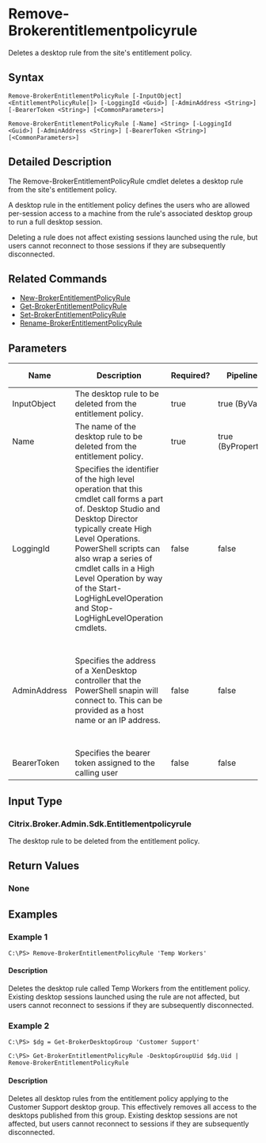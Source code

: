 ﻿
# Remove-Brokerentitlementpolicyrule
Deletes a desktop rule from the site's entitlement policy.
## Syntax
```
Remove-BrokerEntitlementPolicyRule [-InputObject] <EntitlementPolicyRule[]> [-LoggingId <Guid>] [-AdminAddress <String>] [-BearerToken <String>] [<CommonParameters>]

Remove-BrokerEntitlementPolicyRule [-Name] <String> [-LoggingId <Guid>] [-AdminAddress <String>] [-BearerToken <String>] [<CommonParameters>]
```
## Detailed Description
The Remove-BrokerEntitlementPolicyRule cmdlet deletes a desktop rule from the site's entitlement policy.

A desktop rule in the entitlement policy defines the users who are allowed per-session access to a machine from the rule's associated desktop group to run a full desktop session.

Deleting a rule does not affect existing sessions launched using the rule, but users cannot reconnect to those sessions if they are subsequently disconnected.


## Related Commands

* [New-BrokerEntitlementPolicyRule](./New-BrokerEntitlementPolicyRule/)
* [Get-BrokerEntitlementPolicyRule](./Get-BrokerEntitlementPolicyRule/)
* [Set-BrokerEntitlementPolicyRule](./Set-BrokerEntitlementPolicyRule/)
* [Rename-BrokerEntitlementPolicyRule](./Rename-BrokerEntitlementPolicyRule/)
## Parameters
| Name   | Description | Required? | Pipeline Input | Default Value |
| --- | --- | --- | --- | --- |
| InputObject | The desktop rule to be deleted from the entitlement policy. | true | true (ByValue) |  |
| Name | The name of the desktop rule to be deleted from the entitlement policy. | true | true (ByPropertyName) |  |
| LoggingId | Specifies the identifier of the high level operation that this cmdlet call forms a part of. Desktop Studio and Desktop Director typically create High Level Operations. PowerShell scripts can also wrap a series of cmdlet calls in a High Level Operation by way of the Start-LogHighLevelOperation and Stop-LogHighLevelOperation cmdlets. | false | false |  |
| AdminAddress | Specifies the address of a XenDesktop controller that the PowerShell snapin will connect to. This can be provided as a host name or an IP address. | false | false | Localhost. Once a value is provided by any cmdlet, this value will become the default. |
| BearerToken | Specifies the bearer token assigned to the calling user | false | false |  |

## Input Type

### Citrix.Broker.Admin.Sdk.Entitlementpolicyrule
The desktop rule to be deleted from the entitlement policy.
## Return Values

### None

## Examples

### Example 1
```
C:\PS> Remove-BrokerEntitlementPolicyRule 'Temp Workers'
```
#### Description
Deletes the desktop rule called Temp Workers from the entitlement policy. Existing desktop sessions launched using the rule are not affected, but users cannot reconnect to sessions if they are subsequently disconnected.
### Example 2
```
C:\PS> $dg = Get-BrokerDesktopGroup 'Customer Support'

C:\PS> Get-BrokerEntitlementPolicyRule -DesktopGroupUid $dg.Uid | Remove-BrokerEntitlementPolicyRule
```
#### Description
Deletes all desktop rules from the entitlement policy applying to the Customer Support desktop group. This effectively removes all access to the desktops published from this group. Existing desktop sessions are not affected, but users cannot reconnect to sessions if they are subsequently disconnected.
